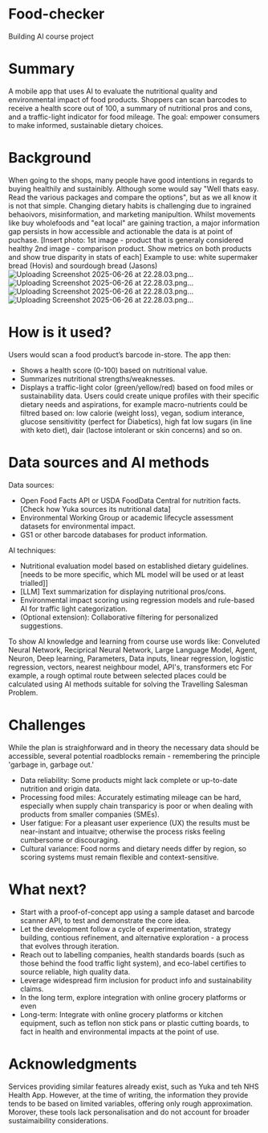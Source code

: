 # Food-checker
Building AI course project
# Summary
A mobile app that uses AI to evaluate the nutritional quality and environmental impact of food products. Shoppers can scan barcodes to receive a health score out of 100, a summary of nutritional pros and cons, and a traffic-light indicator for food mileage. The goal: empower consumers to make informed, sustainable dietary choices.
# Background
When going to the shops, many people have good intentions in regards to buying healthily and sustainibly. Although some would say "Well thats easy. Read the various packages and compare the options", but as we all know it is not that simple. Changing dietary habits is challenging due to ingrained behaoivors, misinformation, and marketing manipultion. Whilst movements like buy wholefoods and "eat local" are gaining traction, a major information gap persists in how accessible and actionable the data is at point of puchase. 
[Insert photo: 1st image - product that is generaly considered healthy 2nd image - comparison product. Show metrics on both products and show true disparity in stats of each]
Example to use: white supermaker bread (Hovis) and sourdough bread (Jasons)
![Uploading Screenshot 2025-06-26 at 22.28.03.png…]()
![Uploading Screenshot 2025-06-26 at 22.28.03.png…]()
![Uploading Screenshot 2025-06-26 at 22.28.03.png…]()
![Uploading Screenshot 2025-06-26 at 22.28.03.png…]()

# How is it used?
Users would scan a food product’s barcode in-store. The app then:
 - Shows a health score (0-100) based on nutritional value.
 - Summarizes nutritional strengths/weaknesses.
 - Displays a traffic-light color (green/yellow/red) based on food miles or sustainability data.
Users could create unique profiles with their specific dietary needs and aspirations, for example macro-nutrients could be filtred based on: low calorie (weight loss), vegan, sodium interance, glucose sensitivitity (perfect for Diabetics), high fat low sugars (in line with keto diet), dair (lactose intolerant or skin concerns) and so on.

# Data sources and AI methods
Data sources:
 - Open Food Facts API or USDA FoodData Central for nutrition facts. [Check how Yuka sources its nutritional data]
 - Environmental Working Group or academic lifecycle assessment datasets for environmental impact.
 - GS1 or other barcode databases for product information.

AI techniques:
 - Nutritional evaluation model based on established dietary guidelines. [needs to be more specific, which ML model will be used or at least trialled]]
 - [LLM] Text summarization for displaying nutritional pros/cons.
 - Environmental impact scoring using regression models and rule-based AI for traffic light categorization.
 - (Optional extension): Collaborative filtering for personalized suggestions.

To show AI knowledge and learning from course use words like: Conveluted Neural Network, Reciprical Neural Network, Large Language Model, Agent, Neuron, Deep learning, Parameters, Data inputs, linear regression, logistic regression, vectors, nearest neighbour model, API's, transformers etc
For example, a rough optimal route between selected places could be calculated using AI methods suitable for solving the Travelling Salesman Problem.

# Challenges
While the plan is straighforward and in theory the necessary data should be accessible, several potential roadblocks remain - remembering the principle 'garbage in, garbage out.'

 - Data reliability: Some products might lack complete or up-to-date nutrition and origin data.
 - Processing food miles: Accurately estimating mileage can be hard, especially when supply chain transparicy is poor or when dealing with products from smaller companies (SMEs).
 - User fatigue: For a pleasant user experience (UX) the results must be near-instant and intuaitve; otherwise the process risks feeling cumbersome or discouraging.
 - Cultural variance: Food norms and dietary needs differ by region, so scoring systems must remain flexible and context-sensitive.

# What next?
 - Start with a proof-of-concept app using a sample dataset and barcode scanner API, to test and demonstrate the core idea.
 - Let the development follow a cycle of experimentation, strategy building, contious refinement, and alternative exploration - a process that evolves through iteration. 
 - Reach out to labelling companies, health standards boards (such as those behind the food traffic light system), and eco-label certifies to source reliable, high quality data.
 - Leverage widespread firm inclusion for product info and sustainability claims.
 - In the long term, explore integration with online grocery platforms or even
 - Long-term: Integrate with online grocery platforms or kitchen equipment, such as teflon non stick pans or plastic cutting boards, to fact in health and environmental impacts at the point of use.

# Acknowledgments
Services providing similar features already exist, such as Yuka and teh NHS Health App. However, at the time of writing, the information they provide tends to be based on limited variables, offering only rough approximation. Morover, these tools lack personalisation and do not account for broader sustaimaibility considerations.
